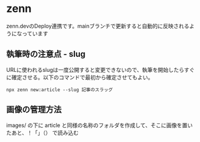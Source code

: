 # zenn

zenn.devのDeploy連携です。mainブランチで更新すると自動的に反映されるようになっています

## 執筆時の注意点 - slug

URLに使われるslugは一度公開すると変更できないので、執筆を開始したらすぐに確定させる。以下のコマンドで最初から確定させてもよい。

```
npx zenn new:article --slug 記事のスラッグ
```

## 画像の管理方法

images/ の下に article と同様の名称のフォルダを作成して、そこに画像を置いたあと、！「」（） で読み込む

